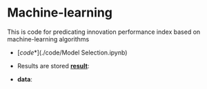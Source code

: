 # Machine-learning

This is code for predicating innovation performance index based on machine-learning algorithms

- [*code**](./code/Model Selection.ipynb)

- Results are stored [**result**](./result): 

- **data**: 


